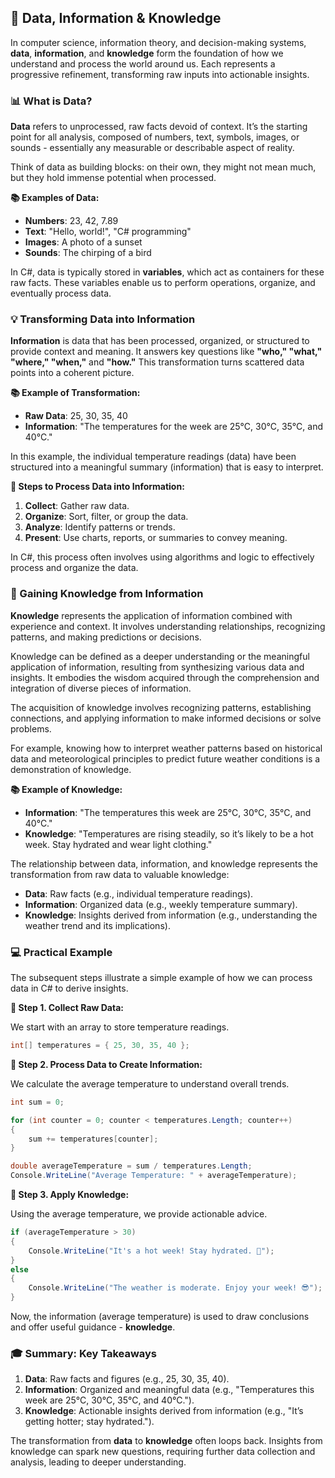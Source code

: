 ## 📖 Data, Information & Knowledge

In computer science, information theory, and decision-making systems, **data**, **information**, and **knowledge** form the foundation of how we understand and process the world around us. Each represents a progressive refinement, transforming raw inputs into actionable insights.

### 📊 What is Data?

**Data** refers to unprocessed, raw facts devoid of context. It’s the starting point for all analysis, composed of numbers, text, symbols, images, or sounds - essentially any measurable or describable aspect of reality.

Think of data as building blocks: on their own, they might not mean much, but they hold immense potential when processed.

**📚 Examples of Data:**

- **Numbers**: 23, 42, 7.89
- **Text**: "Hello, world!", "C# programming"
- **Images**: A photo of a sunset
- **Sounds**: The chirping of a bird

In C#, data is typically stored in **variables**, which act as containers for these raw facts. These variables enable us to perform operations, organize, and eventually process data.

### 💡 Transforming Data into Information

**Information** is data that has been processed, organized, or structured to provide context and meaning. It answers key questions like **"who," "what," "where," "when,"** and **"how."** This transformation turns scattered data points into a coherent picture.

**📚 Example of Transformation:**

- **Raw Data**: 25, 30, 35, 40
- **Information**: "The temperatures for the week are 25°C, 30°C, 35°C, and 40°C."

In this example, the individual temperature readings (data) have been structured into a meaningful summary (information) that is easy to interpret.

**🔄 Steps to Process Data into Information:**

1. **Collect**: Gather raw data.
2. **Organize**: Sort, filter, or group the data.
3. **Analyze**: Identify patterns or trends.
4. **Present**: Use charts, reports, or summaries to convey meaning.

In C#, this process often involves using algorithms and logic to effectively process and organize the data.

### 🧠 Gaining Knowledge from Information

**Knowledge** represents the application of information combined with experience and context. It involves understanding relationships, recognizing patterns, and making predictions or decisions.

Knowledge can be defined as a deeper understanding or the meaningful application of information, resulting from synthesizing various data and insights. It embodies the wisdom acquired through the comprehension and integration of diverse pieces of information.

The acquisition of knowledge involves recognizing patterns, establishing connections, and applying information to make informed decisions or solve problems.

For example, knowing how to interpret weather patterns based on historical data and meteorological principles to predict future weather conditions is a demonstration of knowledge.

**📚 Example of Knowledge:**

- **Information**: "The temperatures this week are 25°C, 30°C, 35°C, and 40°C."
- **Knowledge**: "Temperatures are rising steadily, so it’s likely to be a hot week. Stay hydrated and wear light clothing."

The relationship between data, information, and knowledge represents the transformation from raw data to valuable knowledge:

- **Data**: Raw facts (e.g., individual temperature readings).
- **Information**: Organized data (e.g., weekly temperature summary).
- **Knowledge**: Insights derived from information (e.g., understanding the weather trend and its implications).

### 💻 Practical Example

The subsequent steps illustrate a simple example of how we can process data in C# to derive insights.

**📌 Step 1. Collect Raw Data:**

We start with an array to store temperature readings.

```csharp
int[] temperatures = { 25, 30, 35, 40 };
```

**📌 Step 2. Process Data to Create Information:**

We calculate the average temperature to understand overall trends.

```csharp
int sum = 0;

for (int counter = 0; counter < temperatures.Length; counter++)
{
    sum += temperatures[counter];
}

double averageTemperature = sum / temperatures.Length;
Console.WriteLine("Average Temperature: " + averageTemperature);
```

**📌 Step 3. Apply Knowledge:**

Using the average temperature, we provide actionable advice.

```csharp
if (averageTemperature > 30)
{
    Console.WriteLine("It's a hot week! Stay hydrated. 🥤");
}
else
{
    Console.WriteLine("The weather is moderate. Enjoy your week! 😎");
}
```

Now, the information (average temperature) is used to draw conclusions and offer useful guidance - **knowledge**.

### 🎓 Summary: Key Takeaways

1. **Data**: Raw facts and figures (e.g., 25, 30, 35, 40).
2. **Information**: Organized and meaningful data (e.g., "Temperatures this week are 25°C, 30°C, 35°C, and 40°C.").
3. **Knowledge**: Actionable insights derived from information (e.g., "It’s getting hotter; stay hydrated.").

The transformation from **data** to **knowledge** often loops back. Insights from knowledge can spark new questions, requiring further data collection and analysis, leading to deeper understanding.